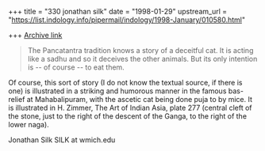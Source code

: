 +++
title = "330 jonathan silk"
date = "1998-01-29"
upstream_url = "https://list.indology.info/pipermail/indology/1998-January/010580.html"

+++
[Archive link](https://list.indology.info/pipermail/indology/1998-January/010580.html)

>The Pancatantra tradition knows a story of a deceitful cat. It is
>acting like a sadhu and so it deceives the other animals. But its
>only intention is -- of course -- to eat them.

Of course, this sort of story (I do not know the textual source, if there
is one) is illustrated in a striking and humorous manner in the famous
bas-relief at Mahabalipuram, with the ascetic cat being done puja to by
mice.  It is illustrated in H. Zimmer, The Art of Indian Asia, plate 277
(central cleft of the stone, just to the right of the descent of the Ganga,
to the right of the lower naga).

Jonathan Silk
SILK at wmich.edu



